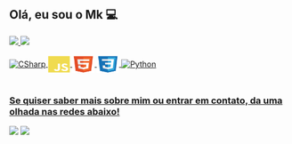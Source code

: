 ## Olá, eu sou o Mk 💻

 <div>
   <a href="https://github.com/MurianKVS">
   <img height="180em" src="https://github-readme-stats-one-rho-28.vercel.app/api?username=MurianKVS&show_icons=true&theme=dark&include_all_commits=true&count_private=true"/>
   <img height="180em" src="https://github-readme-stats-one-rho-28.vercel.app/api/top-langs/?username=MurianKVS&layout=compact&langs_count=6&theme=dark"/>
</div>
    
<div style="display: inline_block"><br>
  <img align="center" alt=CSharp height="45" width="40" src="https://cdn.jsdelivr.net/gh/devicons/devicon@latest/icons/csharp/csharp-original.svg" />
  <img align="center" alt="Js" height="30" width="40" src="https://raw.githubusercontent.com/devicons/devicon/master/icons/javascript/javascript-plain.svg">
  <img align="center" alt="HTML" height="30" width="40" src="https://raw.githubusercontent.com/devicons/devicon/master/icons/html5/html5-original.svg">
  <img align="center" alt="CSS" height="30" width="40" src="https://raw.githubusercontent.com/devicons/devicon/master/icons/css3/css3-original.svg">
 <img align="center" alt=Python height="45" width="40" src="https://cdn.jsdelivr.net/gh/devicons/devicon@latest/icons/python/python-original.svg" />
</div>
 
<br>
 
### Se quiser saber mais sobre mim ou entrar em contato, da uma olhada nas redes abaixo!
 
<div> 
  <a href = "mailto:kalilmurian@gmail.com"><img src="https://img.shields.io/badge/-Gmail-%23333?style=for-the-badge&logo=gmail&logoColor=white" target="_blank"></a>
  <a href="https://www.linkedin.com/in/murian-kalil-v-silva" target="_blank"><img src="https://img.shields.io/badge/-LinkedIn-%230077B5?style=for-the-badge&logo=linkedin&logoColor=white" target="_blank"></a>
</div>
